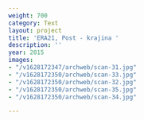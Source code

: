```yaml
---
weight: 700
category: Text
layout: project
title: 'ERA21, Post - krajina '
description: ''
year: 2015
images:
- "/v1628172347/archweb/scan-31.jpg"
- "/v1628172350/archweb/scan-33.jpg"
- "/v1628172350/archweb/scan-32.jpg"
- "/v1628172350/archweb/scan-35.jpg"
- "/v1628172350/archweb/scan-34.jpg"

---
```

